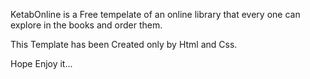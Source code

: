 KetabOnline is a Free tempelate of an online library that every one can explore in the books and order them.

This Template has been Created only by Html and Css.

Hope Enjoy it...
